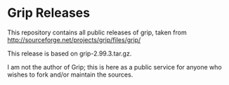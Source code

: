 # Grip Releases

This repository contains all public releases of grip, taken from
<http://sourceforge.net/projects/grip/files/grip/>

This release is based on grip-2.99.3.tar.gz.

I am not the author of Grip; this is here as a public service for
anyone who wishes to fork and/or maintain the sources.

